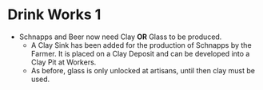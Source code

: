 # Drink Works 1

- Schnapps and Beer now need Clay **OR** Glass to be produced.
  - A Clay Sink has been added for the production of Schnapps by the Farmer. It is placed on a Clay Deposit and can be developed into a Clay Pit at Workers.
  - As before, glass is only unlocked at artisans, until then clay must be used.
